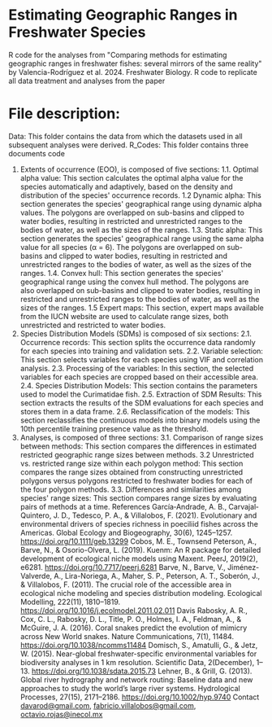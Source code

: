 # Estimating Geographic Ranges in Freshwater Species
R code for the analyses from "Comparing methods for estimating geographic ranges in freshwater fishes: several mirrors of the same reality" by Valencia-Rodríguez et al. 2024. Freshwater Biology.
R code to replicate all data treatment and analyses from the paper
# File description:
Data: This folder contains the data from which the datasets used in all subsequent analyses were derived.
R_Codes: This folder contains three documents code
1. Extents of occurrence (EOO), is composed of five sections:
1.1. Optimal alpha value: This section calculates the optimal alpha value for the species automatically and adaptively, based on the density and distribution of the species' occurrence records.
1.2 Dynamic alpha: This section generates the species' geographical range using dynamic alpha values. The polygons are overlapped on sub-basins and clipped to water bodies, resulting in restricted and unrestricted ranges to the bodies of water, as well as the sizes of the ranges.
1.3. Static alpha: This section generates the species' geographical range using the same alpha value for all species (α = 6). The polygons are overlapped on sub-basins and clipped to water bodies, resulting in restricted and unrestricted ranges to the bodies of water, as well as the sizes of the ranges.
1.4. Convex hull: This section generates the species' geographical range using the convex hull method. The polygons are also overlapped on sub-basins and clipped to water bodies, resulting in restricted and unrestricted ranges to the bodies of water, as well as the sizes of the ranges.
1.5 Expert maps: This section, expert maps available from the IUCN website are used to calculate range sizes, both unrestricted and restricted to water bodies.
2. Species Distribution Models (SDMs) is composed of six sections:
2.1. Occurrence records: This section splits the occurrence data randomly for each species into training and validation sets.
2.2. Variable selection: This section selects variables for each species using VIF and correlation analysis.
2.3. Processing of the variables: In this section, the selected variables for each species are cropped based on their accessible area.
2.4. Species Distribution Models: This section contains the parameters used to model the Curimatidae fish.
2.5. Extraction of SDM Results: This section extracts the results of the SDM evaluations for each species and stores them in a data frame.
2.6. Reclassification of the models: This section reclassifies the continuous models into binary models using the 10th percentile training presence value as the threshold.
3. Analyses, is composed of three sections:
3.1. Comparison of range sizes between methods: This section compares the differences in estimated restricted geographic range sizes between methods.
3.2 Unrestricted vs. restricted range size within each polygon method: This section compares the range sizes obtained from constructing unrestricted polygons versus polygons restricted to freshwater bodies for each of the four polygon methods.
3.3. Differences and similarities among species' range sizes: This section compares range sizes by evaluating pairs of methods at a time.
References
García‐Andrade, A. B., Carvajal‐Quintero, J. D., Tedesco, P. A., & Villalobos, F. (2021). Evolutionary and environmental drivers of species richness in poeciliid fishes across the Americas. Global Ecology and Biogeography, 30(6), 1245–1257. https://doi.org/10.1111/geb.13299
Cobos, M. E., Townsend Peterson, A., Barve, N., & Osorio-Olvera, L. (2019). Kuenm: An R package for detailed development of ecological niche models using Maxent. PeerJ, 2019(2), e6281. https://doi.org/10.7717/peerj.6281
Barve, N., Barve, V., Jiménez-Valverde, A., Lira-Noriega, A., Maher, S. P., Peterson, A. T., Soberón, J., & Villalobos, F. (2011). The crucial role of the accessible area in ecological niche modeling and species distribution modeling. Ecological Modelling, 222(11), 1810–1819. https://doi.org/10.1016/j.ecolmodel.2011.02.011
Davis Rabosky, A. R., Cox, C. L., Rabosky, D. L., Title, P. O., Holmes, I. A., Feldman, A., & McGuire, J. A. (2016). Coral snakes predict the evolution of mimicry across New World snakes. Nature Communications, 7(1), 11484. https://doi.org/10.1038/ncomms11484
Domisch, S., Amatulli, G., & Jetz, W. (2015). Near-global freshwater-specific environmental variables for biodiversity analyses in 1 km resolution. Scientific Data, 2(December), 1–13. https://doi.org/10.1038/sdata.2015.73
Lehner, B., & Grill, G. (2013). Global river hydrography and network routing: Baseline data and new approaches to study the world’s large river systems. Hydrological Processes, 27(15), 2171–2186. https://doi.org/10.1002/hyp.9740
Contact
davarod@gmail.com, fabricio.villalobos@gmail.com, octavio.rojas@inecol.mx

